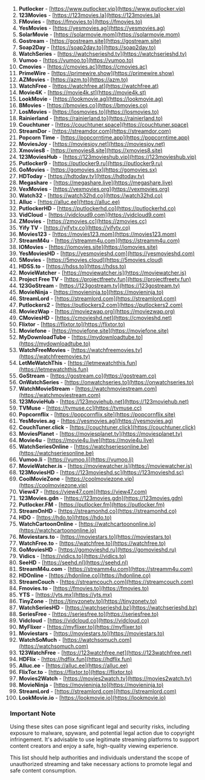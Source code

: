 1. **Putlocker** - [https://www.putlocker.vip](https://www.putlocker.vip)
2. **123Movies** - [https://123movies.la](https://123movies.la)
3. **FMovies** - [https://fmovies.to](https://fmovies.to)
4. **YesMovies** - [https://yesmovies.ag](https://yesmovies.ag)
5. **SolarMovie** - [https://solarmovie.mom](https://solarmovie.mom)
6. **Gostream** - [https://gostream.site](https://gostream.site)
7. **Soap2Day** - [https://soap2day.to](https://soap2day.to)
8. **WatchSeries** - [https://watchserieshd.tv](https://watchserieshd.tv)
9. **Vumoo** - [https://vumoo.to](https://vumoo.to)
10. **Cmovies** - [https://cmovies.ac](https://cmovies.ac)
11. **PrimeWire** - [https://primewire.show](https://primewire.show)
12. **AZMovies** - [https://azm.to](https://azm.to)
13. **WatchFree** - [https://watchfree.at](https://watchfree.at)
14. **Movie4K** - [https://movie4k.st](https://movie4k.st)
15. **LookMovie** - [https://lookmovie.ag](https://lookmovie.ag)
16. **BMovies** - [https://bmovies.co](https://bmovies.co)
17. **LosMovies** - [https://losmovies.to](https://losmovies.to)
18. **Rainierland** - [https://rainierland.to](https://rainierland.to)
19. **Couchtuner** - [https://couchtuner.space](https://couchtuner.space)
20. **StreamDor** - [https://streamdor.com](https://streamdor.com)
21. **Popcorn Time** - [https://popcorntime.app](https://popcorntime.app)
22. **MoviesJoy** - [https://moviesjoy.net](https://moviesjoy.net)
23. **Xmovies8** - [https://xmovies8.site](https://xmovies8.site)
24. **123MoviesHub** - [https://123movieshub.vip](https://123movieshub.vip)
25. **Putlocker9** - [https://putlocker9.ru](https://putlocker9.ru)
26. **GoMovies** - [https://gomovies.sx](https://gomovies.sx)
27. **HDToday** - [https://hdtoday.tv](https://hdtoday.tv)
28. **Megashare** - [https://megashare.live](https://megashare.live)
29. **VexMovies** - [https://vexmovies.org](https://vexmovies.org)
30. **Watch32** - [https://watch32hd.co](https://watch32hd.co)
31. **Alluc** - [https://alluc.ee](https://alluc.ee)
32. **PutlockerHD** - [https://putlockerhd.co](https://putlockerhd.co)
33. **VidCloud** - [https://vidcloud9.com](https://vidcloud9.com)
34. **ZMovies** - [https://zmovies.cc](https://zmovies.cc)
35. **Yify TV** - [https://yifytv.co](https://yifytv.co)
36. **Movies123** - [https://movies123.mom](https://movies123.mom)
37. **StreamM4u** - [https://streamm4u.com](https://streamm4u.com)
38. **IOMovies** - [https://iomovies.site](https://iomovies.site)
39. **YesMoviesHD** - [https://yesmovieshd.com](https://yesmovieshd.com)
40. **5Movies** - [https://5movies.cloud](https://5movies.cloud)
41. **HDSS.to** - [https://hdss.to](https://hdss.to)
42. **MovieWatcher** - [https://moviewatcher.is](https://moviewatcher.is)
43. **Project Free TV** - [https://projectfreetv.fun](https://projectfreetv.fun)
44. **123GoStream** - [https://123gostream.tv](https://123gostream.tv)
45. **MovieNinja** - [https://movieninja.to](https://movieninja.to)
46. **StreamLord** - [https://streamlord.com](https://streamlord.com)
47. **Putlockers2** - [https://putlockers2.com](https://putlockers2.com)
48. **MoviezWap** - [https://moviezwap.org](https://moviezwap.org)
49. **CMoviesHD** - [https://cmovieshd.net](https://cmovieshd.net)
50. **Flixtor** - [https://flixtor.to](https://flixtor.to)
51. **Moviefone** - [https://moviefone.site](https://moviefone.site)
52. **MyDownloadTube** - [https://mydownloadtube.to](https://mydownloadtube.to)
53. **WatchFreeMovies** - [https://watchfreemovies.tv](https://watchfreemovies.tv)
54. **LetMeWatchThis** - [https://letmewatchthis.fun](https://letmewatchthis.fun)
55. **GoStream** - [https://gostream.co](https://gostream.co)
56. **OnWatchSeries** - [https://onwatchseries.to](https://onwatchseries.to)
57. **WatchMovieStream** - [https://watchmoviestream.com](https://watchmoviestream.com)
58. **123MovieHub** - [https://123moviehub.net](https://123moviehub.net)
59. **TVMuse** - [https://tvmuse.cc](https://tvmuse.cc)
60. **Popcornflix** - [https://popcornflix.site](https://popcornflix.site)
61. **YesMovies.ag** - [https://yesmovies.ag](https://yesmovies.ag)
62. **CouchTuner.click** - [https://couchtuner.click](https://couchtuner.click)
63. **MoviesPlanet** - [https://moviesplanet.tv](https://moviesplanet.tv)
64. **Movie4u** - [https://movie4u.live](https://movie4u.live)
65. **WatchSeriesOnline** - [https://watchseriesonline.be](https://watchseriesonline.be)
66. **Vumoo.li** - [https://vumoo.li](https://vumoo.li)
67. **MovieWatcher.is** - [https://moviewatcher.is](https://moviewatcher.is)
68. **123MoviesHD** - [https://123movieshd.sc](https://123movieshd.sc)
69. **CoolMovieZone** - [https://coolmoviezone.vip](https://coolmoviezone.vip)
70. **View47** - [https://view47.com](https://view47.com)
71. **123Movies.gdn** - [https://123movies.gdn](https://123movies.gdn)
72. **Putlocker.FM** - [https://putlocker.fm](https://putlocker.fm)
73. **StreamOnHD** - [https://streamonhd.co](https://streamonhd.co)
74. **HDO** - [https://hdo.to](https://hdo.to)
75. **WatchCartoonOnline** - [https://watchcartoononline.io](https://watchcartoononline.io)
76. **Moviestars.to** - [https://moviestars.to](https://moviestars.to)
77. **WatchFree.to** - [https://watchfree.to](https://watchfree.to)
78. **GoMoviesHD** - [https://gomovieshd.ru](https://gomovieshd.ru)
79. **Vidics** - [https://vidics.to](https://vidics.to)
80. **SeeHD** - [https://seehd.nl](https://seehd.nl)
81. **StreamM4u.com** - [https://streamm4u.com](https://streamm4u.com)
82. **HDOnline** - [https://hdonline.co](https://hdonline.co)
83. **StreamCouch** - [https://streamcouch.com](https://streamcouch.com)
84. **Fmovies.to** - [https://fmovies.to](https://fmovies.to)
85. **YTS** - [https://yts.mx](https://yts.mx)
86. **TinyZone** - [https://tinyzonetv.to](https://tinyzonetv.to)
87. **WatchSeriesHD** - [https://watchserieshd.bz](https://watchserieshd.bz)
88. **SeriesFree** - [https://seriesfree.to](https://seriesfree.to)
89. **Vidcloud** - [https://vidcloud.co](https://vidcloud.co)
90. **MyFlixer** - [https://myflixer.to](https://myflixer.to)
91. **Moviestars** - [https://moviestars.to](https://moviestars.to)
92. **WatchSoMuch** - [https://watchsomuch.com](https://watchsomuch.com)
93. **123WatchFree** - [https://123watchfree.net](https://123watchfree.net)
94. **HDFlix** - [https://hdflix.fun](https://hdflix.fun)
95. **Alluc.ee** - [https://alluc.ee](https://alluc.ee)
96. **FlixTor.to** - [https://flixtor.to](https://flixtor.to)
97. **Movies2Watch** - [https://movies2watch.tv](https://movies2watch.tv)
98. **MovieNinja** - [https://movieninja.to](https://movieninja.to)
99. **StreamLord** - [https://streamlord.com](https://streamlord.com)
100. **LookMovie.io** - [https://lookmovie.io](https://lookmovie.io)

### **Important Note**

Using these sites can pose significant legal and security risks, including exposure to malware, spyware, and potential legal action due to copyright infringement. It's advisable to use legitimate streaming platforms to support content creators and enjoy a safe, high-quality viewing experience.

This list should help authorities and individuals understand the scope of unauthorized streaming and take necessary actions to promote legal and safe content consumption.
